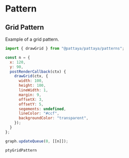 # Pattern

## Grid Pattern

Example of a grid pattern.

```js
import { drawGrid } from "@pattaya/pattaya/patterns";

const n = {
  x: 120,
  y: 90,
  postRenderCallback(ctx) {
    drawGrid(ctx, {
      width: 100,
      height: 100,
      lineWidth: 1,
      margin: 9,
      offsetX: 3,
      offsetY: 5,
      segements: undefined,
      lineColor: "#ccf",
      backgroundColor: "transparent",
    });
  }
};

graph.updateQueue(0, [[n]]);
```

```pty
ptyGridPattern
```